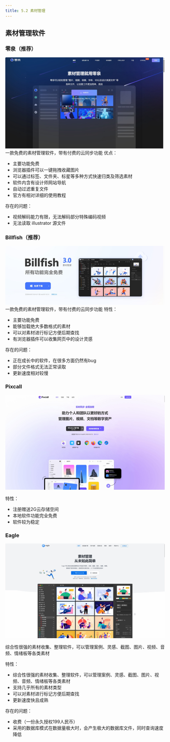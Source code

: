 ```yaml
---
title: 5.2 素材管理
---
```


## 素材管理软件

### 零泉（推荐）
![零泉](../assets/image/5.2-1705153265539.jpeg)
一款免费的素材管理软件，带有付费的云同步功能
优点：
- 主要功能免费
- 浏览器插件可以一键拖拽收藏图片
- 可以通过标签、文件夹、标星等多种方式快速归类及筛选素材
- 软件内含有设计师网站导航
- 自动过滤重复文件
- 官方有相对详细的使用教程

存在的问题：
- 视频解码能力有限，无法解码部分特殊编码视频
- 无法读取 illustrator 源文件

### Billfish（推荐）
![Billfish官网](../assets/image/5.2-1705150677982.jpeg)
一款免费的素材管理软件，带有付费的云同步功能
特性：
- 主要功能免费
- 能够加载绝大多数格式的素材
- 可以对素材进行标记方便后期查找
- 有浏览器插件可以收集网页中的设计灵感

存在的问题：
- 正在成长中的软件，在很多方面仍然有bug
- 部分文件格式无法正常读取
- 更新速度相对较慢

### Pixcall
![Pixcall 官网](../assets/image/Pastedimage20230422130146.jpg)

特性：
- 注册赠送2G云存储空间
- 本地软件功能完全免费
- 软件较为稳定

### Eagle
![Eagle 官网](../assets/image/Pastedimage20230422020507.jpg)

综合性很强的素材收集、整理软件，可以管理案例、灵感、截图、图片、视频、音频、情绪板等各类素材

特性：
- 综合性很强的素材收集、整理软件，可以管理案例、灵感、截图、图片、视频、音频、情绪板等各类素材
- 支持几乎所有的素材类型
- 可以对素材进行标记方便后期查找
- 更新速度快且成熟

存在的问题：
- 收费（一份永久授权199人民币）
- 采用的数据库模式在数据量极大时，会产生极大的数据库文件，同时查询速度降低
